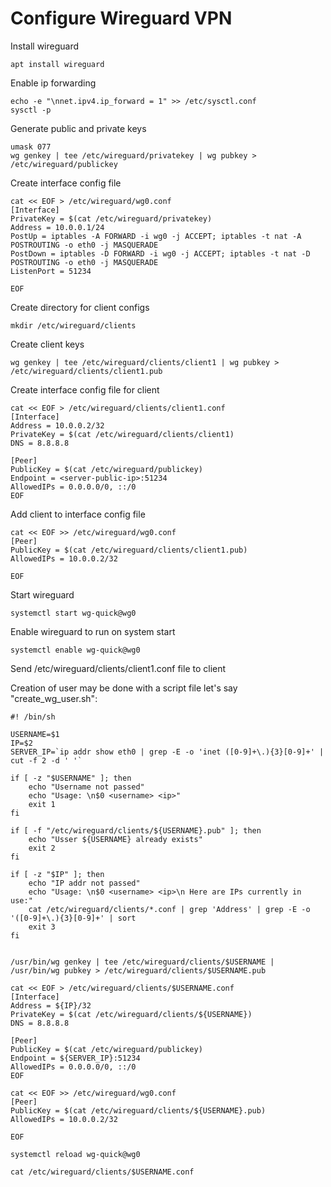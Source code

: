 # Configure Wireguard VPN

Install wireguard

    apt install wireguard

Enable ip forwarding

    echo -e "\nnet.ipv4.ip_forward = 1" >> /etc/sysctl.conf
    sysctl -p

Generate public and private keys

    umask 077
    wg genkey | tee /etc/wireguard/privatekey | wg pubkey > /etc/wireguard/publickey

Create interface config file

    cat << EOF > /etc/wireguard/wg0.conf
    [Interface]
    PrivateKey = $(cat /etc/wireguard/privatekey)
    Address = 10.0.0.1/24
    PostUp = iptables -A FORWARD -i wg0 -j ACCEPT; iptables -t nat -A POSTROUTING -o eth0 -j MASQUERADE
    PostDown = iptables -D FORWARD -i wg0 -j ACCEPT; iptables -t nat -D POSTROUTING -o eth0 -j MASQUERADE
    ListenPort = 51234

    EOF

Create directory for client configs

    mkdir /etc/wireguard/clients

Create client keys

    wg genkey | tee /etc/wireguard/clients/client1 | wg pubkey > /etc/wireguard/clients/client1.pub

Create interface config file for client

    cat << EOF > /etc/wireguard/clients/client1.conf
    [Interface]
    Address = 10.0.0.2/32
    PrivateKey = $(cat /etc/wireguard/clients/client1)
    DNS = 8.8.8.8

    [Peer]
    PublicKey = $(cat /etc/wireguard/publickey)
    Endpoint = <server-public-ip>:51234
    AllowedIPs = 0.0.0.0/0, ::/0
    EOF

Add client to interface config file

    cat << EOF >> /etc/wireguard/wg0.conf
    [Peer]
    PublicKey = $(cat /etc/wireguard/clients/client1.pub)
    AllowedIPs = 10.0.0.2/32
    
    EOF

Start wireguard

    systemctl start wg-quick@wg0

Enable wireguard to run on system start

    systemctl enable wg-quick@wg0

Send /etc/wireguard/clients/client1.conf file to client

Creation of user may be done with a script file let's say "create_wg_user.sh":

    #! /bin/sh

    USERNAME=$1
    IP=$2
    SERVER_IP=`ip addr show eth0 | grep -E -o 'inet ([0-9]+\.){3}[0-9]+' | cut -f 2 -d ' '`

    if [ -z "$USERNAME" ]; then
        echo "Username not passed"
        echo "Usage: \n$0 <username> <ip>"
        exit 1
    fi

    if [ -f "/etc/wireguard/clients/${USERNAME}.pub" ]; then
        echo "Usser ${USERNAME} already exists"
        exit 2
    fi

    if [ -z "$IP" ]; then
        echo "IP addr not passed"
        echo "Usage: \n$0 <username> <ip>\n Here are IPs currently in use:"
        cat /etc/wireguard/clients/*.conf | grep 'Address' | grep -E -o '([0-9]+\.){3}[0-9]+' | sort
        exit 3
    fi


    /usr/bin/wg genkey | tee /etc/wireguard/clients/$USERNAME | /usr/bin/wg pubkey > /etc/wireguard/clients/$USERNAME.pub

    cat << EOF > /etc/wireguard/clients/$USERNAME.conf
    [Interface]
    Address = ${IP}/32
    PrivateKey = $(cat /etc/wireguard/clients/${USERNAME})
    DNS = 8.8.8.8

    [Peer]
    PublicKey = $(cat /etc/wireguard/publickey)
    Endpoint = ${SERVER_IP}:51234
    AllowedIPs = 0.0.0.0/0, ::/0
    EOF

    cat << EOF >> /etc/wireguard/wg0.conf
    [Peer]
    PublicKey = $(cat /etc/wireguard/clients/${USERNAME}.pub)
    AllowedIPs = 10.0.0.2/32

    EOF

    systemctl reload wg-quick@wg0

    cat /etc/wireguard/clients/$USERNAME.conf
